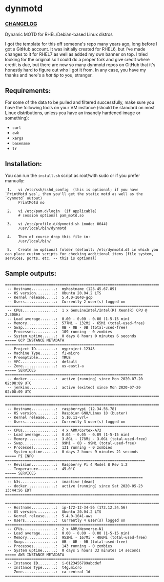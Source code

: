 # dynmotd

### [CHANGELOG](https://github.com/Neutrollized/dynmotd/blob/master/CHANGELOG.md)

Dynamic MOTD for RHEL/Debian-based Linux distros

I got the template for this off someone's repo many years ago, long before I got a GitHub account.  It was initially created for RHEL6, but I've made changes to it for RHEL7 as well as added my own banner on top.  I tried looking for the original so I could do a proper fork and give credit where credit is due, but there are now so many dynmotd repos on GitHub that it's honestly hard to figure out who I got it from.  In any case, you have my thanks and here's a *hat tip* to you, stranger.


## Requirements:
For some of the data to be pulled and filtered successfully, make sure you have the following tools on your VM instance (should be standard on most Linux distributions, unless you have an insanely hardened image or something):
- `curl`
- `awk`
- `xargs`
- `basename`
- `tr`


## Installation:

You can run the `install.sh` script as root/with sudo or if you prefer manually:

```
 1.   vi /etc/ssh/sshd_config  (this is optional; if you have `PrintMotd yes`, then you'll get the static motd as well as the `dynmotd` output)
      PrintMotd no

 2.   vi /etc/pam.d/login  (if applicable)
      # session optional pam_motd.so

 3.   vi /etc/profile.d/dynmotd.sh (mode: 0644)
      /usr/local/bin/dynmotd

 4.   Then of course drop this file in:
      /usr/local/bin/

 5.   Create an optional folder (default: /etc/dynmotd.d) in which you can place custom scripts for checking additional items (file system, services, ports, etc. -- this is optional)
```


## Sample outputs:

```
==============================================================================
 -- Hostname...........:  myhostname (123.45.67.89)
 -- OS version.........:  Ubuntu 20.04.2 LTS
 -- Kernel release.....:  5.4.0-1040-gcp
 -- Users..............:  Currently 2 user(s) logged on
==============================================================================
 -- CPUs...............:  1 x GenuineIntel/Intel(R) Xeon(R) CPU @ 2.30GHz
 -- Load average.......:  0.00 - 0.00 - 0.00 (1-5-15 min)
 -- Memory.............:  577Mi - 132Mi - 65Mi (total-used-free)
 -- Swap...............:  0B - 0B - 0B (total-used-free)
 -- Processes..........:  109 running - 0 zombies
 -- System uptime......:  0 days 8 hours 0 minutes 6 seconds
===== GCP INSTANCE METADATA ==================================================
 -- Project ID.........:  myproject-12345
 -- Machine Type.......:  f1-micro
 -- Preemptible........:  TRUE
 -- VPC................:  default
 -- Zone...............:  us-east1-a
===== SERVICES ===============================================================
 -- docker.............:  active (running) since Mon 2020-07-20 02:08:09 UTC
 -- jenkins............:  active (exited) since Mon 2020-07-20 02:08:09 UTC
==============================================================================
```

```
==============================================================================
 -- Hostname...........:  raspberrypi (12.34.56.78)
 -- OS version.........:  Raspbian GNU/Linux 10 (buster)
 -- Kernel release.....:  5.10.11-v7l+
 -- Users..............:  Currently 3 user(s) logged on
==============================================================================
 -- CPUs...............:  4 x ARM/Cortex-A72
 -- Load average.......:  0.04 - 0.05 - 0.09 (1-5-15 min)
 -- Memory.............:  3.8Gi - 178Mi - 3.0Gi (total-used-free)
 -- Swap...............:  99Mi - 0B - 99Mi (total-used-free)
 -- Processes..........:  131 running - 0 zombies
 -- System uptime......:  0 days 2 hours 9 minutes 21 seconds
===== PI INFO ================================================================
 -- Revision...........:  Raspberry Pi 4 Model B Rev 1.2
 -- Temperature........:  45.0'C
===== SERVICES ===============================================================
 -- k3s................:  inactive (dead)
 -- docker.............:  active (running) since Sat 2020-05-23 13:44:56 EDT
==============================================================================
```

```
==============================================================================
 -- Hostname...........:  ip-172-12-34-56 (172.12.34.56)
 -- OS version.........:  Ubuntu 20.04.2 LTS
 -- Kernel release.....:  5.4.0-1041-aws
 -- Users..............:  Currently 4 user(s) logged on
==============================================================================
 -- CPUs...............:  2 x ARM/Neoverse-N1
 -- Load average.......:  0.00 - 0.00 - 0.00 (1-5-15 min)
 -- Memory.............:  952Mi - 167Mi - 486Mi (total-used-free)
 -- Swap...............:  0B - 0B - 0B (total-used-free)
 -- Processes..........:  143 running - 0 zombies
 -- System uptime......:  0 days 5 hours 33 minutes 14 seconds
===== AWS INSTANCE METADATA ==================================================
 -- Instance ID........:  i-0123456789abcdef
 -- Instance Type......:  t4g.micro
 -- Zone...............:  ca-central-1d
==============================================================================
```

